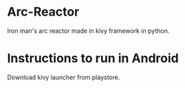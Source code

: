 # Arc-Reactor
Iron man's arc reactor made in kivy framework in python.

# Instructions to run in Android
Download kivy launcher from playstore.
